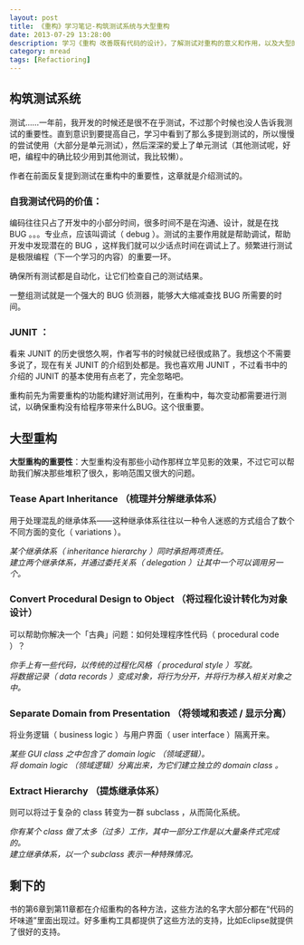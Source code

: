 ```yaml
---
layout: post
title: 《重构》学习笔记-构筑测试系统与大型重构
date: 2013-07-29 13:28:00
description: 学习《重构 改善既有代码的设计》，了解测试对重构的意义和作用，以及大型的重构。
category: mread
tags: [Refactioring]
---
```


## 构筑测试系统

测试……一年前，我开发的时候还是很不在乎测试，不过那个时候也没人告诉我测试的重要性。直到意识到要提高自己，学习中看到了那么多提到测试的，所以慢慢的尝试使用（大部分是单元测试），然后深深的爱上了单元测试（其他测试呢，好吧，编程中的确比较少用到其他测试，我比较懒）。

作者在前面反复提到测试在重构中的重要性，这章就是介绍测试的。

### 自我测试代码的价值：

编码往往只占了开发中的小部分时间，很多时间不是在沟通、设计，就是在找 BUG 。。。专业点，应该叫调试（ debug ）。测试的主要作用就是帮助调试，帮助开发中发现潜在的 BUG ，这样我们就可以少话点时间在调试上了。频繁进行测试是极限编程（下一个学习的内容）的重要一环。

确保所有测试都是自动化，让它们检查自己的测试结果。

一整组测试就是一个强大的 BUG 侦测器，能够大大缩减查找 BUG 所需要的时间。

### JUNIT ：

看来 JUNIT 的历史很悠久啊，作者写书的时候就已经很成熟了。我想这个不需要多说了，现在有关 JUNIT 的介绍到处都是。我也喜欢用 JUNIT ，不过看书中的介绍的 JUNIT 的基本使用有点老了，完全忽略吧。

重构前先为需要重构的功能构建好测试用列，在重构中，每次变动都需要进行测试，以确保重构没有给程序带来什么BUG。这个很重要。

## 大型重构

**大型重构的重要性**：大型重构没有那些小动作那样立竿见影的效果，不过它可以帮助我们解决那些堆积了很久，影响范围又很大的问题。

### Tease Apart Inheritance （梳理并分解继承体系）

用于处理混乱的继承体系——这种继承体系往往以一种令人迷惑的方式组合了数个不同方面的变化（ variations ）。

*某个继承体系（ inheritance hierarchy ）同时承担两项责任。  
建立两个继承体系，并通过委托关系（ delegation ）让其中一个可以调用另一个。*

### Convert Procedural Design to Object （将过程化设计转化为对象设计）

可以帮助你解决一个「古典」问题：如何处理程序性代码（ procedural code ）？

*你手上有一些代码，以传统的过程化风格（ procedural style ）写就。  
将数据记录（ data records ）变成对象，将行为分开，并将行为移入相关对象之中。*

### Separate Domain from Presentation （将领域和表述 / 显示分离）

将业务逻辑（ business logic ）与用户界面（ user interface ）隔离开来。

*某些 GUI class 之中包含了 domain logic （领域逻辑）。  
将 domain logic （领域逻辑）分离出来，为它们建立独立的 domain class 。*

### Extract Hierarchy （提炼继承体系）

则可以将过于复杂的 class 转变为一群 subclass ，从而简化系统。

*你有某个 class 做了太多（过多）工作，其中一部分工作是以大量条件式完成的。  
建立继承体系，以一个 subclass 表示一种特殊情况。*

## 剩下的
书的第6章到第11章都在介绍重构的各种方法，这些方法的名字大部分都在“代码的坏味道”里面出现过。好多重构工具都提供了这些方法的支持，比如Eclipse就提供了很好的支持。
